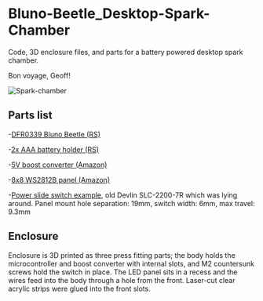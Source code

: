 # Bluno-Beetle_Desktop-Spark-Chamber

Code, 3D enclosure files, and parts for a battery powered desktop spark chamber.

Bon voyage, Geoff!

![Spark-chamber](https://giphy.com/gifs/TtpgqgwKoUDc6vwq3b)

## Parts list

-[DFR0339 Bluno Beetle (RS)](https://uk.rs-online.com/web/p/arduino-compatible-boards-kits/1244685)

-[2x AAA battery holder (RS)](https://uk.rs-online.com/web/p/battery-holders/5123552)

-[5V boost converter (Amazon)](https://www.amazon.co.uk/dp/B0C5HXZ6HT?ref=ppx_yo2ov_dt_b_fed_asin_title&th=1)

-[8x8 WS2812B panel (Amazon)](https://www.amazon.co.uk/dp/B088W62171?ref=ppx_yo2ov_dt_b_fed_asin_title&th=1)

-[Power slide switch example](https://www.enrgtech.co.uk/product/slide-switches/ET14035561/SLC-2200-7R), old Devlin SLC-2200-7R which was lying around. Panel mount hole separation: 19mm, switch width: 6mm, max travel: 9.3mm

## Enclosure

Enclosure is 3D printed as three press fitting parts; the body holds the microcontroller and boost converter with internal slots, and M2 countersunk screws hold the switch in place.
The LED panel sits in a recess and the wires feed into the body through a hole from the front.
Laser-cut clear acrylic strips were glued into the front slots.
